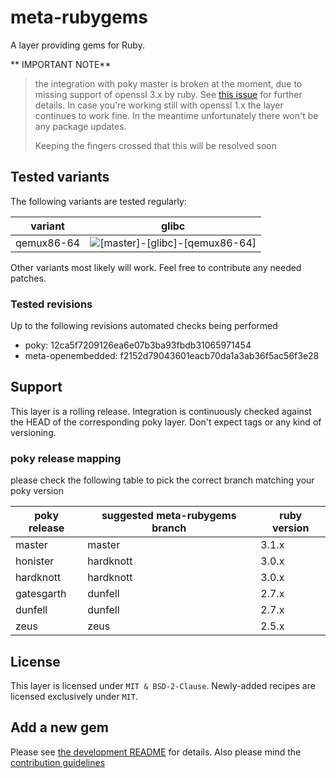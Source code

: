 # meta-rubygems

A layer providing gems for Ruby.

** IMPORTANT NOTE** 

> the integration with poky master is broken at the moment, due to missing support of openssl 3.x by ruby.
> See [this issue](https://github.com/priv-kweihmann/meta-rubygems/issues/255) for further details.
> In case you're working still with openssl 1.x the layer continues to work fine.
> In the meantime unfortunately there won't be any package updates.
> 
> Keeping the fingers crossed that this will be resolved soon

## Tested variants

The following variants are tested regularly:

| variant    | glibc                                                                                                                                           |
| ---------- | ----------------------------------------------------------------------------------------------------------------------------------------------- |
| qemux86-64 | ![[master]-[glibc]-[qemux86-64]](https://github.com/priv-kweihmann/meta-rubygems/workflows/%5Bmaster%5D-%5Bglibc%5D-%5Bqemux86-64%5D/badge.svg) |

Other variants most likely will work.
Feel free to contribute any needed patches.

### Tested revisions

Up to the following revisions automated checks being performed

* poky: 12ca5f7209126ea6e07b3ba93fbdb31065971454
* meta-openembedded: f2152d79043601eacb70da1a3ab36f5ac56f3e28

## Support

This layer is a rolling release.
Integration is continuously checked against the HEAD of the corresponding poky layer.
Don't expect tags or any kind of versioning.

### poky release mapping

please check the following table to pick the correct branch matching your poky version

| poky release | suggested meta-rubygems branch | ruby version |
| ------------ | ------------------------------ | ------------ |
| master       | master                         | 3.1.x        |
| honister     | hardknott                      | 3.0.x        |
| hardknott    | hardknott                      | 3.0.x        |
| gatesgarth   | dunfell                        | 2.7.x        |
| dunfell      | dunfell                        | 2.7.x        |
| zeus         | zeus                           | 2.5.x        |

## License

This layer is licensed under `MIT & BSD-2-Clause`.
Newly-added recipes are licensed exclusively under `MIT`.

## Add a new gem

Please see [the development README](scripts/README.md) for details.
Also please mind the [contribution guidelines](CONTRIBUTING.md)
